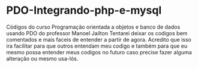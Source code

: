 # PDO-Integrando-php-e-mysql
Códigos do curso Programação orientada a objetos e banco de dados usando PDO  do professor Manoel Jailton
Tentarei deixar os codigos bem comentados e mais faceis de entender a partir de agora. Acredito que isso ira facilitar para que outros entendam meu codigo e também para que eu mesmo possa entender meus codigos no futuro caso precise fazer alguma alteração ou mesmo usa-lós.
